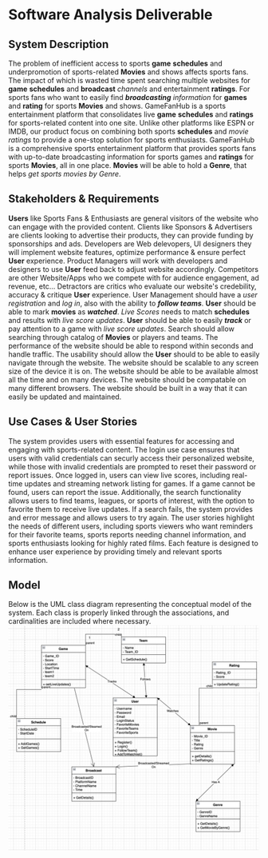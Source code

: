 # Software Analysis Deliverable

## System Description

The problem of inefficient access to sports **game** **schedules** and underpromotion of sports-related **Movies** and shows affects sports fans. The impact of which is wasted time spent searching multiple websites for **game** **schedules** and **broadcast** _channels_ and entertainment **ratings**. For sports fans who want to easily find **_broadcasting_** _information_ for **games** and **rating** for sports **Movies** and shows. GameFanHub is a sports entertainment platform that consolidates live **game** **schedules** and **ratings** for sports-related content into one site. Unlike other platforms like ESPN or IMDB, our product focus on combining both sports **schedules** and _movie ratings_ to provide a one-stop solution for sports enthusiasts. GameFanHub is a comprehensive sports entertainment platform that provides sports fans with up-to-date broadcasting information for sports games and **ratings** for sports **Movies**, all in one place. **Movies** will be able to hold a **Genre**, that helps _get sports movies by Genre_. 

## Stakeholders & Requirements
**Users** like Sports Fans & Enthusiasts are general visitors of the website who can engage with the provided content. Clients like Sponsors & Advertisers are clients looking to advertise their products, they can provide funding by sponsorships and ads. Developers are Web delevopers, UI designers they will implement website features, optimize performance & ensure perfect **User** experience. Product Managers will work with developers and designers to use **User** feed back to adjust website accordingly. Competitors are other Website/Apps who we compete with for audience engagement, ad revenue, etc... Detractors are critics who evaluate our website's credebility, accuracy & critique **User** experience. User Management should have a _user registration_ and _log in_, also with the ability to **_follow teams_**. **User** should be able to mark **movies** as **_watched_**. _Live Scores_ needs to match **schedules** and results with _live score updates_. **User** should be able to easily **_track_** or pay attention to a game with _live score updates_. Search should allow searching through catalog of **Movies** or players and teams. The performance of the website should be able to respond within seconds and handle traffic. The usability should allow the **User** should to be able to easily navigate through the website. The website should be scalable to any screen size of the device it is on. The website should be able to be available almost all the time and on many devices. The website should be compatable on many different browsers. The website should be built in a way that it can easily be updated and maintained. 

## Use Cases & User Stories
The system provides users with essential features for accessing and engaging with sports-related content. The login use case ensures that users with valid credentials can securly access their personalized website, while those with invalid credentials are prompted to reset their password or report issues. Once logged in, users can view live scores, including real-time updates and streaming network listing for games. If a game cannot be found, users can report the issue. Additionally, the search functionality allows users to find teams, leagues, or sports of interest, with the option to favorite them to receive live updates. If a search fails, the system provides and error message and allows users to try again. The user stories highlight the needs of different users, including sports viewers who want reminders for their favorite teams, sports reports needing channel information, and sports enthusiasts looking for highly rated films. Each feature is designed to enhance user experience by providing timely and relevant sports information.

## Model

Below is the UML class diagram representing the conceptual model of the system. Each class is properly linked through the associations, and cardinalities are included where necessary.
![UML Class Diagram](UML_Class_Diagram.png)


